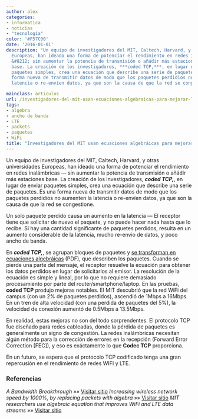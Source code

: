 ```yaml
---
author: alex
categories:
- informatica
- noticias
- "tecnología"
color: '#F57C00'
date: '2016-01-01'
description: "Un equipo de investigadores del MIT, Caltech, Harvard, y otras universidades
  Europeas, han ideado una forma de potenciar el rendimiento en redes inalámbricas
  &#8212; sin aumentar la potencia de transmisión o añádir más estaciones
  base. La creación de los investigadores, ***coded TCP,***, en lugar de enviar
  paquetes simples, crea una ecuación que describe una serie de paquetes. Es una
  forma nueva de transmitir datos de modo que los paquetes perdidios no aumenten la
  latencia o re-envíen datos, ya que son la causa de que la red se congestione."

mainclass: articulos
url: /investigadores-del-mit-usan-ecuaciones-algebraicas-para-mejorar-las-transmisiones-wifi-y-lte-coded-tcp/
tags:
- algebra
- ancho de banda
- LTE
- packets
- paquetes
- WiFi
title: "Investigadores del MIT usan ecuaciones algebráicas para mejorar las transmisiones WIFI y LTE con coded TCP"
---
```


<figure>
<amp-img on="tap:lightbox1" role="button" tabindex="0" layout="responsive" class="alignleft  wp-image-1001"  title="Algebra Packets MIT" src="/img/2012/10/Algebra-Packets-MIT1.jpg" alt="paquetes algebráicos MIT TCP" width="296px" height="370px" />
</figure>

Un equipo de investigadores del MIT, Caltech, Harvard, y otras universidades Europeas, han ideado una forma de potenciar el rendimiento en redes inalámbricas &#8212; sin aumentar la potencia de transmisión o añádir más estaciones base. La creación de los investigadores, ***coded TCP,***, en lugar de enviar paquetes simples, crea una ecuación que describe una serie de paquetes. Es una forma nueva de transmitir datos de modo que los paquetes perdidios no aumenten la latencia o re-envíen datos, ya que son la causa de que la red se congestione.

Un solo paquete perdido causa un aumento en la latencia &#8212; El receptor tiene que solicitar de nuevo el paquete, y no puede hacer nada hasta que lo recibe. Si hay una cantidad significante de paquetes perdidos, resulta en un aumento considerable de la latencia, mucho re-envio de datos, y poco ancho de banda.

En ***coded TCP,***, se agrupan bloques de paquetes y <a href="http://www.mit.edu/~medard/papers2011/Modeling%20Network%20Coded%20TCP.pdf" target="_blank">se transforman en ecuaciones algebráicas</a> (PDF), que describen los paquetes. Cuando se pierde una parte del mensaje, el receptor resuelve la ecuación para obtener los datos perdidos en lugar de solicitarlos al emisor. La resolución de la ecuación es simple y lineal, por lo que no requiere demasiado procesamiento por parte del router/smartphone/laptop. En las pruebas, **coded TCP** produjo mejoras notables. El MIT descubrió que la red WiFi del campus (con un 2% de paquetes perdidos), ascendió de 1Mbps a 16Mbps. En un tren de alta velocidad (con una perdida de paquetes del 5%), la velocidad de conexión aumentó de 0.5Mbps a 13.5Mbps.

En realidad, estas mejoras no son del todo sorprendentes. El protocolo TCP fue diseñado para redes cableadas, donde la pérdida de paquetes es generalmente un signo de congestión. La redes inalámbricas necesitan algún método para la corrección de errores en la recepción (Forward Error Correction [FEC]), y eso es exáctamente lo que **Codec TCP** proporciona.

En un futuro, se espera que el protocolo TCP codificado tenga una gran repercusión en el rendimiento de redes WIFI y LTE.

### Referencias

*A Bandwidth Breakthrough* »» <a href="http://www.technologyreview.com/news/429722/a-bandwidth-breakthrough/" target="_blank">Visitar sitio</a>
*Increasing wireless network speed by 1000%, by replacing packets with algebra* »» <a href="http://www.extremetech.com/computing/138424-increasing-wireless-network-speed-by-1000-by-replacing-packets-with-algebra" target="_blank">Visitar sitio</a>
*MIT researchers use algebraic equation that improves WiFi and LTE data streams* »» <a href="http://www.engadget.com/2012/10/24/mit-researchers-algebraic-equation-to-weave-wifi-and-lte-signals/" target="_blank">Visitar sitio</a>
